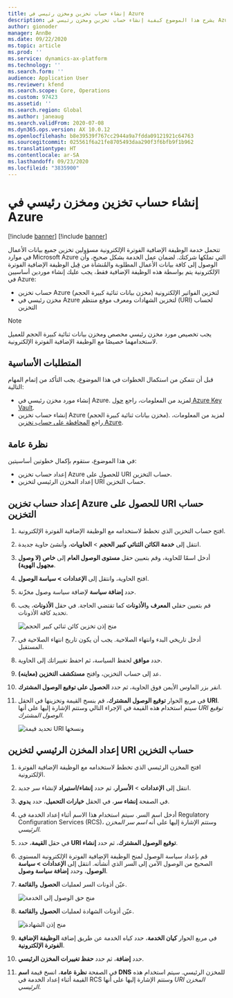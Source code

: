 ```yaml
---
title: إنشاء حساب تخزين ومخزن رئيسي في Azure
description: يشرح هذا الموضوع كيفية إنشاء حساب تخزين ومخزن رئيسي في Azure.
author: gionoder
manager: AnnBe
ms.date: 09/22/2020
ms.topic: article
ms.prod: ''
ms.service: dynamics-ax-platform
ms.technology: ''
ms.search.form: ''
audience: Application User
ms.reviewer: kfend
ms.search.scope: Core, Operations
ms.custom: 97423
ms.assetid: ''
ms.search.region: Global
ms.author: janeaug
ms.search.validFrom: 2020-07-08
ms.dyn365.ops.version: AX 10.0.12
ms.openlocfilehash: b8e39539f767cc2944a9a7fdda09121921c64763
ms.sourcegitcommit: 025561f6a21fe8705493daa290f3f6bfb9f1b962
ms.translationtype: HT
ms.contentlocale: ar-SA
ms.lasthandoff: 09/23/2020
ms.locfileid: "3835900"
---
```

# <a name="create-an-azure-storage-account-and-a-key-vault"></a>إنشاء حساب تخزين ومخزن رئيسي في Azure

[!include [banner](../includes/banner.md)]
[!include [banner](../includes/preview-banner.md)]


تتحمل خدمة الوظيفة الإضافية الفوترة الإلكترونية مسؤولين تخزين جميع بيانات الأعمال في موارد Microsoft Azure التي تملكها شركتك. لضمان عمل الخدمة بشكل صحيح، وأن الوصول إلى كافة بيانات الأعمال المطلوبة والمُنشأة من قِبل الوظيفة الإضافية الفوترة الإلكترونية يتم بواسطة هذه الوظيفة الإضافية فقط، يجب عليك إنشاء موردين أساسيين في Azure:

- حساب تخزين Azure (مخزن بيانات ثنائية كبيرة الحجم) لتخزين الفواتير الإلكترونية
- مخزن رئيسي في Azure لتخزين الشهادات ومعرف موقع منتظم (URI) لحساب التخزين

> [!NOTE]
> يجب تخصيص مورد مخزن رئيسي مخصص ومخزن بيانات ثنائية كبيرة الحجم للعميل لاستخدامهما خصيصًا مع الوظيفة الإضافية الفوترة الإلكترونية.

## <a name="prerequisites"></a>المتطلبات الأساسية

قبل أن تتمكن من استكمال الخطوات في هذا الموضوع، يجب التأكد من إتمام المهام التالية:

- إنشاء مورد مخزن رئيسي في Azure. لمزيد من المعلومات، راجع [حول Azure Key Vault](https://docs.microsoft.com/azure/key-vault/general/overview).
- إنشاء حساب تخزين Azure (مخزن بيانات ثنائية كبيرة الحجم). لمزيد من المعلومات، راجع [المحافظة على حساب تخزين Azure](https://docs.microsoft.com/azure/storage/blobs/).

## <a name="overview"></a>نظرة عامة

في هذا الموضوع، ستقوم بإكمال خطوتين أساسيتين:

- إعداد حساب تخزين Azure للحصول على URI حساب التخزين.
- إعداد المخزن الرئيسي لتخزين URI حساب التخزين.

## <a name="set-up-the-azure-storage-account-to-get-the-storage-account-uri"></a>إعداد حساب تخزين Azure للحصول على URI حساب التخزين

1. افتح حساب التخزين الذي تخطط لاستخدامه مع الوظيفة الإضافية الفوترة الإلكترونية.
2. انتقل إلى **خدمة الكائن الثنائي كبير الحجم** \> **الحاويات**، وأنشئ حاوية جديدة.
3. أدخل اسمًا للحاوية، وقم بتعيين حقل **مستوى الوصول العام** إلى **خاص (لا وصول مجهول الهوية)**.
4. افتح الحاوية، وانتقل إلى **الإعدادات \> سياسة الوصول**.
5. حدد **إضافة سياسة** لإضافة سياسة وصول مخزّنة.
6. قم بتعيين حقلي **المعرف** و**الأذونات** كما تقتضي الحاجة. في حقل **الأذونات**، يجب تحديد كافة الأذونات.

    ![منح إذن تخزين كائن ثنائي كبير الحجم](media/e-Invoicing-services-create-azure-resources-grant-blob-permissions.png)

7. أدخل تاريخي البدء وانتهاء الصلاحية. يجب أن يكون تاريخ انتهاء الصلاحية في المستقبل.
8. حدد **موافق** لحفظ السياسة، ثم احفظ تغييراتك إلى الحاوية.
9. عد إلى حساب التخزين، وافتح **مستكشف التخزين (معاينه)**.
10. انقر بزر الماوس الأيمن فوق الحاوية، ثم حدد **الحصول على توقيع الوصول المشترك**.
11. في مربع الحوار **توقيع الوصول المشترك**، قم بنسخ القيمة وتخزينها في الحقل **URI**. سيتم استخدام هذه القيمة في الإجراء التالي وستتم الإشارة إليها على أنها *URI‏‎ توقيع الوصول المشترك*.

    ![تحديد قيمة URI ونسخها](media/e-Invoicing-services-create-azure-resources-select-and-copy-uri.png)

## <a name="set-up-the-key-vault-to-store-the-storage-account-uri"></a>إعداد المخزن الرئيسي لتخزين URI حساب التخزين

1. افتح المخزن الرئيسي الذي تخطط لاستخدامه مع الوظيفة الإضافية الفوترة الإلكترونية.
2. انتقل إلى **الإعدادات** \> **الأسرار**، ثم حدد **إنشاء/استيراد** لإنشاء سر جديد.
3. في الصفحة **إنشاء سر**، في الحقل **خيارات التحميل**، حدد **يدوي**.
4. أدخل اسم السر. سيتم استخدام هذا الاسم أثناء إعداد الخدمة في Regulatory Configuration Services (RCS)، وستتم الإشارة إليها على أنه *اسم سر المخزن الرئيسي*.
5. في حقل **القيمة**، حدد **URI توقيع الوصول المشترك**، ثم حدد **إنشاء**.
6. قم بإعداد سياسة الوصول لمنح الوظيفة الإضافية الفوترة الإلكترونية المستوى الصحيح من الوصول الآمن إلى السر الذي أنشأته. انتقل إلى **الإعدادات \> سياسة الوصول**، وحدد **إضافة سياسة وصول**.
7. عيّن أذونات السر لعمليات **الحصول** و**القائمة**.

    ![منح حق الوصول إلى الخدمة](media/e-Invoicing-services-create-azure-resources-grant-service-access.png)

8. عيّن أذونات الشهادة لعمليات **الحصول** و**القائمة**.

    ![منح إذن الشهادة](media/e-Invoicing-services-create-azure-resources-grant-certificate-permission.png)

9. في مربع الحوار **كيان الخدمة**، حدد كياه الخدمة عن طريق إضافة **الوظيفة الإضافية الفوترة الإلكترونية**.
10. حدد **إضافة**، ثم حدد **حفظ تغييرات المخزن الرئيسي**.
11. في الصفحة **نظرة عامة**، انسخ قيمة **اسم DNS** للمخزن الرئيسي. سيتم استخدام هذه القيمة أثناء إعداد الخدمة في RCS وستتم الإشارة إليها على أنها *URI‏‎ المخزن الرئيسي*.
